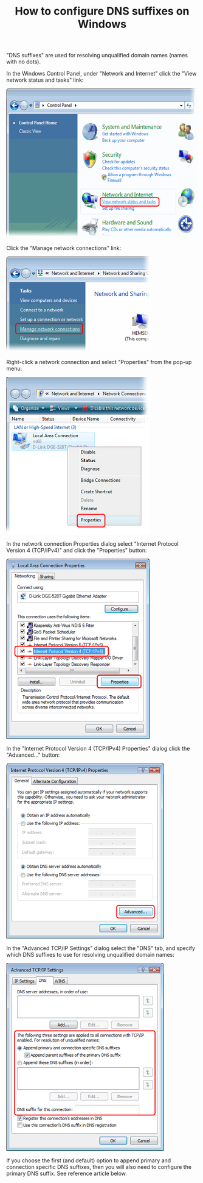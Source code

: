 ﻿---
title: How to configure DNS suffixes on Windows
category: 11
frontpage: false
comments: true
refs: 75,142
created-utc: 2019-01-01
modified-utc: 2021-11-01
---
<p>"DNS suffixes" are used for resolving unqualified domain names (names with no dots).</p>
<p>In the Windows Control Panel, under "Network and Internet" click the "View network status and tasks" link:</p>
<p>
<img height="393" src="img/63/1.png" width="560" />
</p>
<p>Click the "Manage network connections" link:</p>
<p>
<img height="251" src="img/63/2.png" width="382" />
</p>
<p>Right-click a network connection and select "Properties" from the pop-up menu:</p>
<p>
<img height="412" src="img/63/3.png" width="376" />
</p>
<p>In the network connection Properties dialog select "Internet Protocol Version 4 (TCP/IPv4)" and click the "Properties" button:</p>
<p>
<img height="472" src="img/63/4.png" width="377" />
</p>
<p>In the "Internet Protocol Version 4 (TCP/IPv4) Properties" dialog click the "Advanced..." button:</p>
<p>
<img height="459" src="img/63/5.png" width="414" />
</p>
<p>In the "Advanced TCP/IP Settings" dialog select the "DNS" tab, and specify which DNS suffixes to use for resolving unqualified domain names:</p>
<p>
<img height="492" src="img/63/6.png" width="414" />
</p>
<p>If you choose the first (and default) option to append primary and connection specific DNS suffixes, then you will also need to configure the primary DNS suffix. See reference article below.</p>